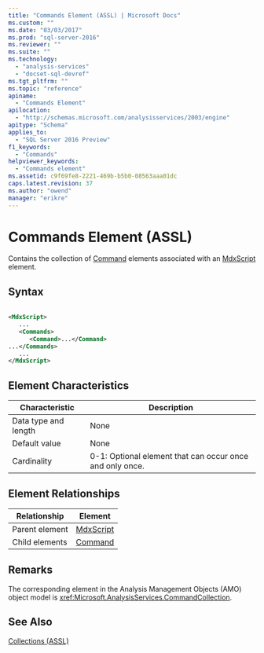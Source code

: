 ```yaml
---
title: "Commands Element (ASSL) | Microsoft Docs"
ms.custom: ""
ms.date: "03/03/2017"
ms.prod: "sql-server-2016"
ms.reviewer: ""
ms.suite: ""
ms.technology: 
  - "analysis-services"
  - "docset-sql-devref"
ms.tgt_pltfrm: ""
ms.topic: "reference"
apiname: 
  - "Commands Element"
apilocation: 
  - "http://schemas.microsoft.com/analysisservices/2003/engine"
apitype: "Schema"
applies_to: 
  - "SQL Server 2016 Preview"
f1_keywords: 
  - "Commands"
helpviewer_keywords: 
  - "Commands element"
ms.assetid: c9f69fe8-2221-469b-b5b0-08563aaa01dc
caps.latest.revision: 37
ms.author: "owend"
manager: "erikre"
---
```

# Commands Element (ASSL)
  Contains the collection of [Command](../../../analysis-services/scripting/objects/command-element-assl.md) elements associated with an [MdxScript](../../../analysis-services/scripting/objects/mdxscript-element-assl.md) element.  
  
## Syntax  
  
```xml  
  
<MdxScript>  
   ...  
   <Commands>  
      <Command>...</Command>  
...</Commands>  
   ...  
</MdxScript>  
```  
  
## Element Characteristics  
  
|Characteristic|Description|  
|--------------------|-----------------|  
|Data type and length|None|  
|Default value|None|  
|Cardinality|0-1: Optional element that can occur once and only once.|  
  
## Element Relationships  
  
|Relationship|Element|  
|------------------|-------------|  
|Parent element|[MdxScript](../../../analysis-services/scripting/objects/mdxscript-element-assl.md)|  
|Child elements|[Command](../../../analysis-services/scripting/objects/command-element-assl.md)|  
  
## Remarks  
 The corresponding element in the Analysis Management Objects (AMO) object model is <xref:Microsoft.AnalysisServices.CommandCollection>.  
  
## See Also  
 [Collections &#40;ASSL&#41;](../../../analysis-services/scripting/collections/collections-assl.md)  
  
  